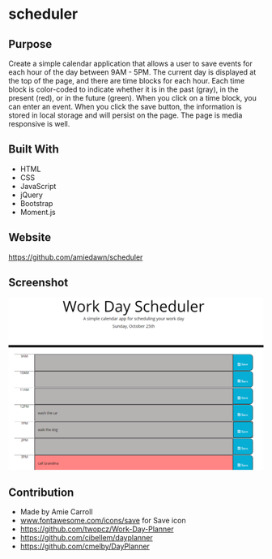 # scheduler

## Purpose
Create a simple calendar application that allows a user to save events for each hour of the day between 9AM - 5PM. The current day is displayed at the top of the page, and there are time blocks for each hour. Each time block is color-coded to indicate whether it is in the past (gray), in the present (red), or in the future (green). When you click on a time block, you can enter an event. When you click the save button, the information is stored in local storage and will persist on the page. The page is media responsive is well.

## Built With
* HTML
* CSS
* JavaScript
* jQuery
* Bootstrap
* Moment.js

## Website
https://github.com/amiedawn/scheduler

## Screenshot
![Screenshot](/assets/images/screenshot.png)

## Contribution
* Made by Amie Carroll
* www.fontawesome.com/icons/save for Save icon
* https://github.com/twopcz/Work-Day-Planner
* https://github.com/cibellem/dayplanner
* https://github.com/cmelby/DayPlanner
